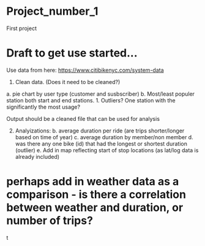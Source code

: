 # Project_number_1
First project


# Draft to get use started...
Use data from here:
https://www.citibikenyc.com/system-data

1. Clean data. (Does it need to be cleaned?)

a. pie chart by user type (customer and susbscriber)
b. Most/least populer station both start and end stations.
    1. Outliers?  One station with the significantly the most usage?

Output should be a cleaned file that can be used for analysis

2. Analyizations:
b. average duration per ride (are trips shorter/longer based on time of year)
c. average duration by member/non member
d. was there any one bike (id) that had the longest or shortest duration (outlier)
e. Add in map reflecting start of stop locations (as lat/log data is already included)

 # perhaps add in weather data as a comparison - is there a correlation between weather and duration, or number of trips?



t